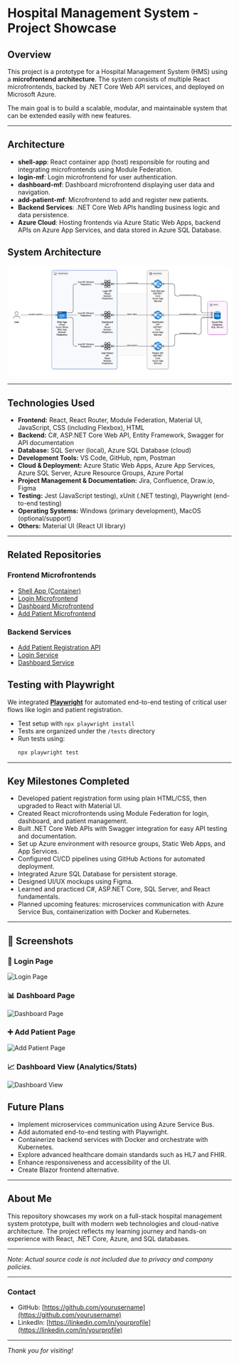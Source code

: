 # Hospital Management System - Project Showcase

## Overview
This project is a prototype for a Hospital Management System (HMS) using a **microfrontend architecture**. The system consists of multiple React microfrontends, backed by .NET Core Web API services, and deployed on Microsoft Azure.

The main goal is to build a scalable, modular, and maintainable system that can be extended easily with new features.

---

## Architecture

- **shell-app**: React container app (host) responsible for routing and integrating microfrontends using Module Federation.
- **login-mf**: Login microfrontend for user authentication.
- **dashboard-mf**: Dashboard microfrontend displaying user data and navigation.
- **add-patient-mf**: Microfrontend to add and register new patients.
- **Backend Services**: .NET Core Web APIs handling business logic and data persistence.
- **Azure Cloud**: Hosting frontends via Azure Static Web Apps, backend APIs on Azure App Services, and data stored in Azure SQL Database.

## System Architecture

![Architecture Diagram](Architecture_Diagram_HospitalManagementSystem.png)


---

## Technologies Used

- **Frontend:** React, React Router, Module Federation, Material UI, JavaScript, CSS (including Flexbox), HTML  
- **Backend:** C#, ASP.NET Core Web API, Entity Framework, Swagger for API documentation  
- **Database:** SQL Server (local), Azure SQL Database (cloud)  
- **Development Tools:** VS Code, GitHub, npm, Postman  
- **Cloud & Deployment:** Azure Static Web Apps, Azure App Services, Azure SQL Server, Azure Resource Groups, Azure Portal  
- **Project Management & Documentation:** Jira, Confluence, Draw.io, Figma  
- **Testing:** Jest (JavaScript testing), xUnit (.NET testing), Playwright (end-to-end testing)  
- **Operating Systems:** Windows (primary development), MacOS (optional/support)  
- **Others:** Material UI (React UI library)

---

## Related Repositories

### Frontend Microfrontends
- [Shell App (Container)](https://github.com/rbpeddapalli/bs-prms-shell-app)
- [Login Microfrontend](https://github.com/rbpeddapalli/bs-prms-login)
- [Dashboard Microfrontend](https://github.com/rbpeddapalli/bs-prms-dashboard)
- [Add Patient Microfrontend](https://github.com/rbpeddapalli/bs-prms-add-patient)

### Backend Services
- [Add Patient Registration API](https://github.com/rbpeddapalli/bs-prms-add-patient-service)
- [Login Service](https://github.com/rbpeddapalli/bs-prms-login-service)
- [Dashboard Service](https://github.com/rbpeddapalli/bs-prms-dashboard-service)

## Testing with Playwright

We integrated [**Playwright**](https://github.com/rbpeddapalli/bs-prms-playwrightintegration) for automated end-to-end testing of critical user flows like login and patient registration.

- Test setup with `npx playwright install`
- Tests are organized under the `/tests` directory
- Run tests using:  
  ```bash
  npx playwright test


---

## Key Milestones Completed

- Developed patient registration form using plain HTML/CSS, then upgraded to React with Material UI.
- Created React microfrontends using Module Federation for login, dashboard, and patient management.
- Built .NET Core Web APIs with Swagger integration for easy API testing and documentation.
- Set up Azure environment with resource groups, Static Web Apps, and App Services.
- Configured CI/CD pipelines using GitHub Actions for automated deployment.
- Integrated Azure SQL Database for persistent storage.
- Designed UI/UX mockups using Figma.
- Learned and practiced C#, ASP.NET Core, SQL Server, and React fundamentals.
- Planned upcoming features: microservices communication with Azure Service Bus, containerization with Docker and Kubernetes.

---

## 📸 Screenshots

### 🔐 Login Page
![Login Page](./docs/login-page.png)

### 📊 Dashboard Page
![Dashboard Page](./docs/dashboard-page.png)

### ➕ Add Patient Page
![Add Patient Page](./docs/add-patient-page.png)

### 📈 Dashboard View (Analytics/Stats)
![Dashboard View](./docs/dashboard-view.png)


## Future Plans

- Implement microservices communication using Azure Service Bus.
- Add automated end-to-end testing with Playwright.
- Containerize backend services with Docker and orchestrate with Kubernetes.
- Explore advanced healthcare domain standards such as HL7 and FHIR.
- Enhance responsiveness and accessibility of the UI.
- Create Blazor frontend alternative.

---

## About Me

This repository showcases my work on a full-stack hospital management system prototype, built with modern web technologies and cloud-native architecture. The project reflects my learning journey and hands-on experience with React, .NET Core, Azure, and SQL databases.

---

*Note: Actual source code is not included due to privacy and company policies.*

---

### Contact

- GitHub: [https://github.com/yourusername](https://github.com/yourusername)  
- LinkedIn: [https://linkedin.com/in/yourprofile](https://linkedin.com/in/yourprofile)  

---

*Thank you for visiting!*
